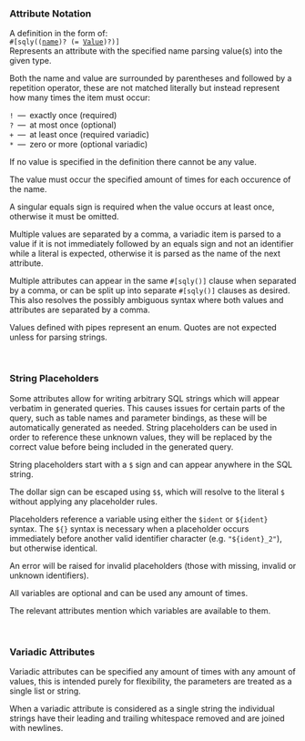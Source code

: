 ### Attribute Notation
A definition in the form of:<br>
`#[sqly((`[`name`](#attribute-notation)`)? (= `[`Value`](#attribute-notation)`)?)]`<br>
Represents an attribute with the specified name parsing value(s) into the given type.

Both the name and value are surrounded by parentheses and followed by a repetition operator, these are not matched literally but instead represent how many times the item must occur:

` ! `&ensp;—&ensp;exactly once (required)<br>
` ? `&ensp;—&ensp;at most once (optional)<br>
` + `&ensp;—&ensp;at least once (required variadic)<br>
` * `&ensp;—&ensp;zero or more (optional variadic)

If no value is specified in the definition there cannot be any value.

The value must occur the specified amount of times for each occurence of the name.

A singular equals sign is required when the value occurs at least once, otherwise it must be omitted.

Multiple values are separated by a comma, a variadic item is parsed to a value if it is not immediately followed by an equals sign and not an identifier while a literal is expected, otherwise it is parsed as the name of the next attribute.

Multiple attributes can appear in the same `#[sqly()]` clause when separated by a comma, or can be split up into separate `#[sqly()]` clauses as desired. This also resolves the possibly ambiguous syntax where both values and attributes are separated by a comma.

Values defined with pipes represent an enum. Quotes are not expected unless for parsing strings.

<br>

### String Placeholders
Some attributes allow for writing arbitrary SQL strings which will appear verbatim in generated queries. This causes issues for certain parts of the query, such as table names and parameter bindings, as these will be automatically generated as needed. String placeholders can be used in order to reference these unknown values, they will be replaced by the correct value before being included in the generated query. 

String placeholders start with a `$` sign and can appear anywhere in the SQL string.

The dollar sign can be escaped using `$$`, which will resolve to the literal `$` without applying any placeholder rules.

Placeholders reference a variable using either the `$ident` or `${ident}` syntax. The `${}` syntax is necessary when a placeholder occurs immediately before another valid identifier character (e.g. `"${ident}_2"`), but otherwise identical.

An error will be raised for invalid placeholders (those with missing, invalid or unknown identifiers).

All variables are optional and can be used any amount of times.

The relevant attributes mention which variables are available to them.

<br>

### Variadic Attributes
Variadic attributes can be specified any amount of times with any amount of values, this is intended purely for flexibility, the parameters are treated as a single list or string.

When a variadic attribute is considered as a single string the individual strings have their leading and trailing whitespace removed and are joined with newlines.
